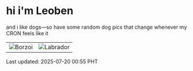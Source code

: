 # hi i'm Leoben

and i like dogs—so have some random dog pics that change whenever my CRON feels like it

|  |  |
|--------|----------|
| ![Borzoi](https://random-dog-vercel.vercel.app/api/random-borzoi?v=1752944118) | ![Labrador](https://random-dog-vercel.vercel.app/api/random-labrador?v=1752944118) |

Last updated: 2025-07-20 00:55 PHT

